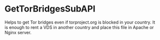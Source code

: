 # GetTorBridgesSubAPI
Helps to get Tor bridges even if torproject.org is blocked in your country. It is enough to rent a VDS in another country and place this file in Apache or Nginx server.
